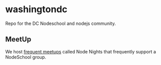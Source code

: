 washingtondc
============

Repo for the DC Nodeschool and nodejs community.

## MeetUp

We host [frequent meetups](http://www.meetup.com/node-dc/) called Node Nights that frequently support a NodeSchool group.
